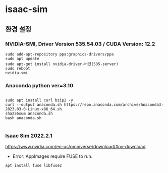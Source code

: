 # isaac-sim

## 환경 설정

### NVIDIA-SMI, Driver Version 535.54.03 / CUDA Version: 12.2
```
sudo add-apt-repository ppa:graphics-drivers/ppa
sudo apt update  
sudo apt-get install nvidia-driver-버전(535-server)  
sudo reboot  
nvidia-smi  
```
### Anaconda python ver=3.10
<pre>
<code>
sudo apt install curl bzip2 -y  
curl --output anaconda.sh https://repo.anaconda.com/archive/Anaconda3-2023.03-0-Linux-x86_64.sh  
sha256sum anaconda.sh  
bash anaconda.sh  
</code>
</pre>
### Isaac Sim 2022.2.1
<https://www.nvidia.com/en-us/omniverse/download/#ov-download>
- Error: AppImages require FUSE to run.
```
apt install fuse libfuse2
```

